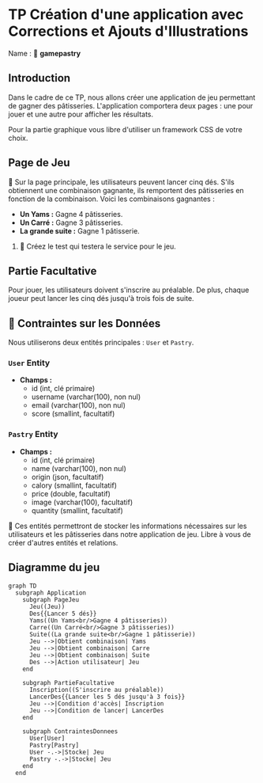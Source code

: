 # TP Création d'une application avec Corrections et Ajouts d'Illustrations

Name : 🚀 **gamepastry**

## Introduction
Dans le cadre de ce TP, nous allons créer une application de jeu permettant de gagner des pâtisseries. L'application comportera deux pages : une pour jouer et une autre pour afficher les résultats.

Pour la partie graphique vous libre d'utiliser un framework CSS de votre choix.

## Page de Jeu

🚀 Sur la page principale, les utilisateurs peuvent lancer cinq dés. S'ils obtiennent une combinaison gagnante, ils remportent des pâtisseries en fonction de la combinaison. Voici les combinaisons gagnantes :

- **Un Yams :** Gagne 4 pâtisseries.
- **Un Carré :** Gagne 3 pâtisseries.
- **La grande suite :** Gagne 1 pâtisserie.

1. 🐊 Créez le test qui testera le service pour le jeu.

## Partie Facultative

Pour jouer, les utilisateurs doivent s'inscrire au préalable. De plus, chaque joueur peut lancer les cinq dés jusqu'à trois fois de suite.

## 🥟 Contraintes sur les Données

Nous utiliserons deux entités principales : `User` et `Pastry`.

### `User` Entity
- **Champs :**
  - id (int, clé primaire)
  - username (varchar(100), non nul)
  - email (varchar(100), non nul)
  - score (smallint, facultatif)


### `Pastry` Entity
- **Champs :**
  - id (int, clé primaire)
  - name (varchar(100), non nul)
  - origin (json, facultatif)
  - calory (smallint, facultatif)
  - price (double, facultatif)
  - image (varchar(100), facultatif)
  - quantity (smallint, facultatif)


🚀 Ces entités permettront de stocker les informations nécessaires sur les utilisateurs et les pâtisseries dans notre application de jeu. Libre à vous de créer d'autres entités et relations.

## Diagramme du jeu  

```mermaid
graph TD
  subgraph Application
    subgraph PageJeu
      Jeu((Jeu))
      Des{{Lancer 5 dés}}
      Yams((Un Yams<br/>Gagne 4 pâtisseries))
      Carre((Un Carré<br/>Gagne 3 pâtisseries))
      Suite((La grande suite<br/>Gagne 1 pâtisserie))
      Jeu -->|Obtient combinaison| Yams
      Jeu -->|Obtient combinaison| Carre
      Jeu -->|Obtient combinaison| Suite
      Des -->|Action utilisateur| Jeu
    end

    subgraph PartieFacultative
      Inscription((S'inscrire au préalable))
      LancerDes{{Lancer les 5 dés jusqu'à 3 fois}}
      Jeu -->|Condition d'accès| Inscription
      Jeu -->|Condition de lancer| LancerDes
    end

    subgraph ContraintesDonnees
      User[User]
      Pastry[Pastry]
      User -.->|Stocke| Jeu
      Pastry -.->|Stocke| Jeu
    end
  end
```